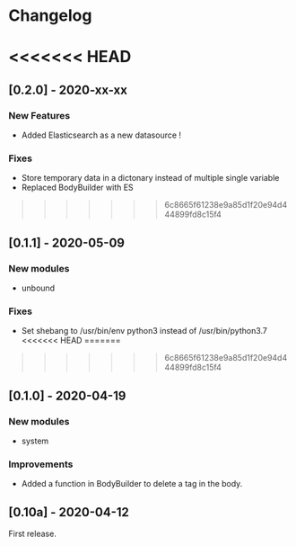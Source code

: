 # Changelog
<<<<<<< HEAD
=======

## [0.2.0] - 2020-xx-xx
### New Features
- Added Elasticsearch as a new datasource !
### Fixes
- Store temporary data in a dictonary instead of multiple single variable
- Replaced BodyBuilder with ES

>>>>>>> 6c8665f61238e9a85d1f20e94d444899fd8c15f4
## [0.1.1] - 2020-05-09
### New modules
- unbound
### Fixes
- Set shebang to /usr/bin/env python3 instead of /usr/bin/python3.7
<<<<<<< HEAD
=======

>>>>>>> 6c8665f61238e9a85d1f20e94d444899fd8c15f4
## [0.1.0] - 2020-04-19
### New modules
- system
### Improvements
- Added a function in BodyBuilder to delete a tag in the body.

## [0.10a] - 2020-04-12
First release.
